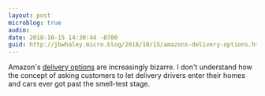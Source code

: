 ```yaml
---
layout: post
microblog: true
audio: 
date: 2018-10-15 14:30:44 -0700
guid: http://jbwhaley.micro.blog/2018/10/15/amazons-delivery-options.html
---
```

Amazon's [delivery options](https://www.amazon.com/b/ref=key_pola_gw_prime_hero?ie=UTF8&node=17051031011&pf_rd_p=4faf2b8c-c587-4525-b781-ecb2e259542e&pf_rd_r=X64GB19HH5MV1VPE0Z4Z) are increasingly bizarre. I don't understand how the concept of asking customers to let delivery drivers enter their homes and cars ever got past the smell-test stage.
